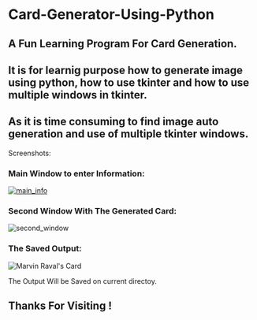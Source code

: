# Card-Generator-Using-Python
## A Fun Learning Program For Card Generation.

## It is for learnig purpose how to generate image using python, how to use tkinter and how to use multiple windows in tkinter.
## As it is time consuming to find image auto generation and use of multiple tkinter windows. 

Screenshots:

### Main Window to enter Information:
 
 [
![main_info](https://user-images.githubusercontent.com/31762803/97975348-03054b80-1def-11eb-9026-e559cd20ac0d.PNG)
](url)

### Second Window With The Generated Card:

![second_window](https://user-images.githubusercontent.com/31762803/97975731-90e13680-1def-11eb-8246-7359590cf945.PNG)

### The Saved Output:

![Marvin Raval's Card](https://user-images.githubusercontent.com/31762803/97975492-3a73f800-1def-11eb-8382-9e462768ca8b.png)

The  Output Will be Saved on current directoy.

## Thanks For Visiting !
